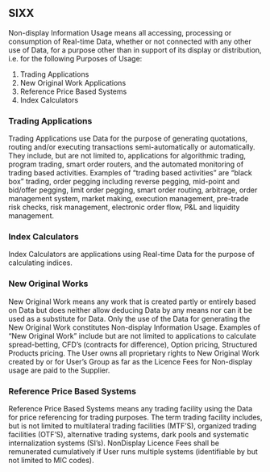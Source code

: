 ## SIXX

Non-display Information Usage means all accessing, processing or consumption of Real-time Data, whether or not connected with any other use of Data, for a purpose other than in support of its display or distribution, i.e. for the following Purposes of Usage: 
1. Trading Applications
1. New Original Work Applications
1. Reference Price Based Systems
1. Index Calculators


### Trading Applications
Trading Applications use Data for the purpose of generating quotations, routing and/or executing transactions semi-automatically or automatically. They include, but are not limited to, applications for algorithmic trading, program trading, smart order routers, and the automated monitoring of trading based activities. Examples of “trading based activities” are “black box” trading, order pegging including reverse pegging, mid-point and bid/offer pegging, limit order pegging, smart order routing, arbitrage, order management system, market making, execution management, pre-trade risk checks, risk management, electronic order flow, P&L and liquidity management.

### Index Calculators
Index Calculators are applications using Real-time Data for the purpose of calculating indices.

### New Original Works
New Original Work means any work that is created partly or entirely based on Data but does neither allow deducing Data by any means nor can it be used as a substitute for Data. Only the use of the Data for generating the New Original Work constitutes Non-display Information Usage. Examples of “New Original Work” include but are not limited to applications to calculate spread-betting, CFD’s (contracts for difference), Option pricing, Structured Products pricing. The User owns all proprietary rights to New Original Work created by or for User’s Group as far as the Licence Fees for Non-display usage are paid to the Supplier.

### Reference Price Based Systems
Reference Price Based Systems means any trading facility using the Data for price referencing for trading purposes. The term trading facility includes, but is not limited to multilateral trading facilities (MTF’S), organized trading facilities (OTF’S), alternative trading systems, dark pools and systematic internalization systems (SI’s). NonDisplay Licence Fees shall be remunerated cumulatively if User runs multiple systems (identifiable by but not limited to MIC codes). 
